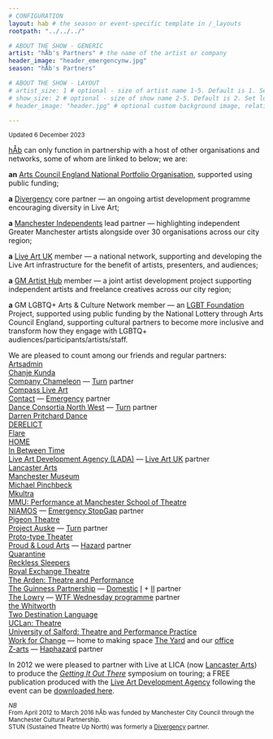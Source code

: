 ```yaml
---
# CONFIGURATION
layout: hab # the season or event-specific template in /_layouts
rootpath: "../../../"

# ABOUT THE SHOW - GENERIC
artist: "hÅb's Partners" # the name of the artist or company
header_image: "header_emergencynw.jpg"    
season: "hÅb's Partners" 

# ABOUT THE SHOW - LAYOUT
# artist_size: 1 # optional - size of artist name 1-5. Default is 1. Set longer names to lower values
# show_size: 2 # optional - size of show name 2-5. Default is 2. Set longer names to lower values
# header_image: "header.jpg" # optional custom background image, relative to current page

---
```

<small>Updated 6 December 2023</small>        
        
[hÅb](/hab) can only function in partnership with a host of other organisations and networks, some of whom are linked to below; we are:        
        
**an** <a href="https://www.artscouncil.org.uk/our-investment/national-portfolio-2018-22" target="_blank">Arts Council England National Portfolio Organisation</a>, supported using public funding;         
         
**a** <a href="http://divergencymcr.org" target="_blank">Divergency</a> core partner — an ongoing artist development programme encouraging diversity in Live Art;        
        
**a** <a href="https://manchesterindependents.org" target="_blank">Manchester Independents</a> lead partner — highlighting independent Greater Manchester artists alongside over 30 organisations across our city region;        
        
**a** <a href="http://liveartuk.org" target="_blank">Live Art UK</a> member — a national network, supporting and developing the Live Art infrastructure for the benefit of artists, presenters, and audiences;         
        
**a** <a href="https://gm-artisthub.co.uk" target="_blank">GM Artist Hub</a> member — a joint artist development project supporting independent artists and freelance creatives across our city region;         
        
**a** GM LGBTQ+ Arts & Culture Network member — an <a href="https://lgbt.foundation" target="_blank">LGBT Foundation</a> Project, supported using public funding by the National Lottery through Arts Council England, supporting cultural partners to become more inclusive and transform how they engage with LGBTQ+ audiences/participants/artists/staff.        
          
We are pleased to count among our friends and regular partners:<br><a href="https://artsadmin.co.uk" target="_blank">Artsadmin</a><br><a href="https://chanjekunda.com" target="_blank">Chanje Kunda</a><br><a href="https://companychameleon.com" target="_blank">Company Chameleon</a> — [Turn](/hab/turn) partner<br><a href="https://compassliveart.org.uk" target="_blank">Compass Live Art</a><br><a href="https://contactmcr.com" target="_blank">Contact</a> — [Emergency](/hab/emergency) partner<br><a href="https://danceconsortianorthwest.org" target="_blank">Dance Consortia North West</a> — [Turn](/hab/turn) partner<br><a href="https://darrenpritcharddance.com" target="_blank">Darren Pritchard Dance</a><br><a href="http://www.derelictlive.org" target="_blank">DERELICT</a><br><a href="https://twitter.com/flarefestival" target="_blank">Flare</a><br><a href="https://homemcr.org" target="_blank">HOME</a><br><a href="https://inbetweentime.co.uk" target="_blank">In Between Time</a><br><a href="https://thisisliveart.co.uk" target="_blank">Live Art Development Agency (LADA)</a> — <a href="http://liveartuk.org" target="_blank">Live Art UK</a> partner<br><a href="https://lancasterarts.org" target="_blank">Lancaster Arts</a><br><a href="https://museum.manchester.ac.uk" target="_blank">Manchester Museum</a><br><a href="https://michaelpinchbeck.co.uk" target="_blank">Michael Pinchbeck</a><br><a href="https://mkultra.org.uk" target="_blank">Mkultra</a><br><a href="https://www.theatre.mmu.ac.uk/ma-mfa-performance" target="_blank">MMU: Performance at Manchester School of Theatre</a><br><a href="https://www.niamos.co.uk" target="_blank">NIAMOS</a> — [Emergency StopGap](/hab/emergency) partner<br><a href="https://pigeontheatre.wordpress.com" target="_blank">Pigeon Theatre</a><br><a href="https://projectauske.com" target="_blank">Project Auske</a> — [Turn](/hab/turn) partner<br><a href="https://proto-type.org" target="_blank">Proto-type Theater</a><br><a href="https://proudandloudarts.com" target="_blank">Proud & Loud Arts</a> — [Hazard](/hab/hazard) partner<br><a href="https://qtine.com" target="_blank">Quarantine</a><br><a href="https://reckless-sleepers.co.uk" target="_blank">Reckless Sleepers</a><br><a href="https://royalexchange.co.uk" target="_blank">Royal Exchange Theatre</a><br><a href="https://thearden.ucenmanchester.ac.uk/courses/theatre-and-performance/" target="_blank">The Arden: Theatre and Performance</a><br><a href="https://guinnesspartnership.com" target="_blank">The Guinness Partnership</a> — [Domestic](/hab/domestic) <a href="http://www.guinnesspartnership.com/news/matthias-court-refurbishment-difference" target="_blank">I</a> + <a href="http://www.guinnesspartnership.com/development/delaney" target="_blank">II</a> partner<br><a href="https://thelowry.com" target="_blank">The Lowry</a> — <a href="https://thelowry.com/wtf-wednesday" target="_blank">WTF Wednesday programme</a> partner<br><a href="https://whitworth.manchester.ac.uk" target="_blank">the Whitworth</a><br><a href="https://twodestinationlanguage.com" target="_blank">Two Destination Language</a><br><a href="https://uclan.ac.uk/courses/ba_hons_theatre.php" target="_blank">UCLan: Theatre</a><br><a href="https://salford.ac.uk/ug-courses/theatre-performance-practice" target="_blank">University of Salford: Theatre and Performance Practice</a><br><a href="https://change.coop" target="_blank">Work for Change</a> — home to making space <a href="https://change.coop/about/whos-here/the-yard" target="_blank">The Yard</a> and our <a href="https://change.coop/about/whos-here" target="_blank">office</a><br><a href="https://z-arts.org" target="_blank">Z-arts</a> — [Haphazard](/hab/haphazard) partner       
          
In 2012 we were pleased to partner with Live at LICA (now <a href="https://lancasterarts.org" target="_blank">Lancaster Arts</a>) to produce the *<a href="https://lancasterarts.org/whats-on/event/symposium-getting-it-out-there" target="_blank">Getting It Out There</a>* symposium on touring; a FREE publication produced with the <a href="https://thisisliveart.co.uk" target="_blank">Live Art Development Agency</a> following the event can be <a href="http://habmcr.posthaven.com/getting-it-out-there-publication-free-to-down" target="_blank">downloaded here</a>.        
          
<small>*NB*<br>From April 2012 to March 2016 hÅb was funded by Manchester City Council through the Manchester Cultural Partnership.<br>STUN (Sustained Theatre Up North) was formerly a [Divergency](/hab/divergencymcr) partner.</small>
